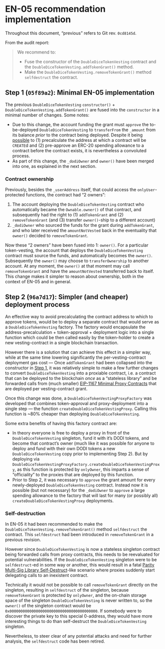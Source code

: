 # EN-05 recommendation implementation

Throughout this document, “previous” refers to Git rev. `0cd8145d`.

From the audit report:

> We recommend to:
>
> - Fuse the constructor of the `DoubleDiceTokenVesting` contract and the `DoubleDiceTokenVesting.addTokenGrant()` method.
> - Make the `DoubleDiceTokenVesting.removeTokenGrant()` method `selfdestruct` the contract.

## Step 1 (`05f89a2`): Minimal EN-05 implementation

The previous `DoubleDiceTokenVesting` `constructor()` + `DoubleDiceTokenVesting.addTokenGrant()` are fused into the `constructor` in a minimal number of changes. Some notes:

- Due to this change, the account funding the grant must `approve` the to-be-deployed `DoubleDiceTokenVesting` to `transferFrom` the `_amount` from its balance *prior* to the contract being deployed. Despite it being [possible](https://docs.ethers.io/v5/api/utils/address/#utils-getContractAddress) to (1) precalculate the address at which a contract will be `CREATE`d and (2) pre-approve an ERC-20 spending allowance to a contract before the contract exists, it is nevertheless a convoluted process.
- As part of this change, the `_dodiOwner` and `owner()` have been merged into one, as explained in the next section.

### Contract ownership

Previously, besides the `_userAddress` itself, that could access the `onlyUser`-protected functions, the contract had “2 owners”:

1. The account deploying the `DoubleDiceTokenVesting` contract who automatically became the `Ownable.owner()` of that contract, and subsequently had the right to (1) `addTokenGrant` and (2) `removeTokenGrant` (and (3) transfer `owner()`-ship to a different account)
2. `_dodiOwner` who sourced the funds for the grant during `addTokenGrant`, and who later received the `amountNotVested` back in the eventuality that `owner()` decided to `removeTokenGrant`.

Now these “2 owners” have been fused into 1: `owner()`. For a particular token-vesting, the account that deploys the `DoubleDiceTokenVesting` contract must source the funds, and automatically becomes the `owner()`. Subsequently the `owner()` may choose to `transferOwnership` to another account. At any moment, the `owner()` at that moment may call `removeTokenGrant` and have the `amountNotVested` transferred back to itself. This change makes it simpler to reason about ownership, both in the context of EN-05 and in general.

## Step 2 (`96a7d17`): Simpler (and cheaper) deployment process

An effective way to avoid precalculating the contract address to which to approve tokens, would be to deploy a separate contract that would serve as a `DoubleDiceTokenVesting` factory. The factory would encapsulate the address-precalculation + token-approval + deployment logic into a single function which could be then called easily by the token-holder to create a new vesting-contract in a single blockchain transaction.

However there is a solution that can achieve this effect in a simpler way, while at the same time lowering significantly the per-vesting-contract deployment gas cost — Once `addTokenGrant` had been collapsed into the constructor in [Step 1](#step-1), it was relatively simple to make a few further changes to convert  `DoubleDiceTokenVesting` into a proxiable contract, i.e. a contract that can be deployed to the blockchain *once* as a “stateless library” and be forwarded calls from (much smaller) [EIP-1167 Minimal Proxy Contracts](https://eips.ethereum.org/EIPS/eip-1167) that are deployed per vesting-contract grant.

Once this change was done, a `DoubleDiceTokenVestingProxyFactory` was developed that combines token-approval and proxy-deployment into a single step — the function `createDoubleDiceTokenVestingProxy`. Calling this function is ~80% cheaper than deploying `DoubleDiceTokenVesting`.

Some extra benefits of having this factory contract are:

- In theory everyone is free to deploy a proxy in front of the `DoubleDiceTokenVesting` singleton, fund it with it’s DODI tokens, and become that contract’s owner (much like it was possible for anyone to deploy and fund with their own DODI tokens a new `DoubleDiceTokenVesting` copy prior to implementing Step 2). But by deploying via `DoubleDiceTokenVestingProxyFactory.createDoubleDiceTokenVestingProxy`, as this function is protected by `onlyOwner`, this imparts a sense of “officiality” to the proxies that are deployed by this function.
- Prior to Step 2, it was necessary to `approve` the grant amount for every newly-deployed `DoubleDiceTokenVesting` contract. Instead now it is possible (but not necessary) for the `_dodiOwner` to `approve` a large spending allowance to the factory that will last for many (or possibly all) `createDoubleDiceTokenVestingProxy` deployments.

### Self-destruction

In EN-05 it had been recommended to make the `DoubleDiceTokenVesting.removeTokenGrant()` method
`selfdestruct` the contract. This `selfdestruct` had been introduced in `removeTokenGrant` in a previous revision.

However since `DoubleDiceTokenVesting` is now a stateless singleton contract being forwarded calls from proxy contracts, this needs to be reevaluated for potential vulnerabilities. If the `DoubleDiceTokenVesting` singleton were to be `selfdestruct`-ed in some way or another, this would result in a fatal [Parity Multi-Sig Library Self-Destruct](https://www.parity.io/blog/a-postmortem-on-the-parity-multi-sig-library-self-destruct/)-like scenario where proxies suddenly start delegating calls to an inexistent contract.

Technically it would not be possible to call `removeTokenGrant` directly on the singleton, resulting in `selfdestruct` of the singleton, because `removeTokenGrant` is protected by `onlyOwner`, and the on-chain storage space of the singleton `DoubleDiceTokenVesting` is never written to, so the `owner()` of the singleton contract would be `0x0000000000000000000000000000000000000000`. If somebody were to discover the private key to this special 0-address, they would have more interesting things to do than self-destruct the `DoubleDiceTokenVesting` singleton.

Nevertheless, to steer clear of any potential attacks and need for further analysis, the `selfdestruct` code has been retired.
